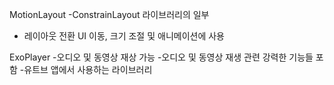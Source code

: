 MotionLayout
-ConstrainLayout 라이브러리의 일부
- 레이아웃 전환 UI 이동, 크기 조절 및 애니메이션에 사용



ExoPlayer
-오디오 및 동영상 재상 가능
-오디오 및 동영상 재생 관련 강력한 기능들 포함
-유트브 앱에서 사용하는 라이브러리